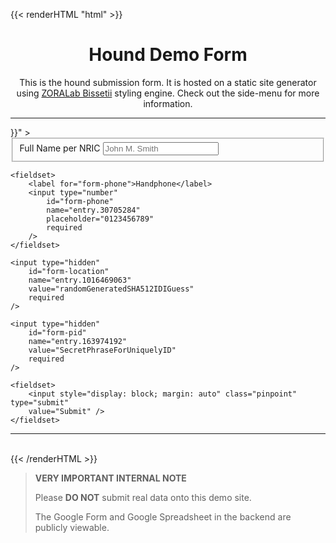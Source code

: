 <!--
+++
date = "2020-05-13T14:25:19+08:00"
title = "Hound Form (Demo)"
description = """
This is a demonstration for ZORALab Hound software to let users to submit
self-tracking information to Google Forms.
"""
keywords = [""]
authors = ["ZORALab Team"]
draft = false
type = ""
layout = "single"
# thumbnailURL = "#"

[menu.main]
parent = ""
# name = ""
weight = 1
+++
-->
{{< renderHTML "html" >}}
<h1 align="center">Hound Demo Form</h1>
<p style="text-align: center">
This is the hound submission form. It is hosted on a static site generator
using <a href="https://zoralab.gitlab.io/bissetii/en-us/">ZORALab Bissetii</a>
styling engine. Check out the side-menu for more information.
</p>

<hr />

<form	id="hound-input-form"
	onsubmit="return SubmitHound(event);"
	method="POST"
	target="hound-iframe"
	action="https://docs.google.com/forms/d/e/1FAIpQLSdIZJcxSr4IabqjdE9Wq23JNMxwfCvrx6ToqRAfCTKBNUNWNw/formResponse"
	data-redirect="{{< absLangLink "pages/done" >}}"
>
	<fieldset>
		<label for="form-fullname">Full Name per NRIC</label>
		<input type="text"
			id="form-fullname"
			name="entry.1123956260"
			placeholder="John M. Smith"
			required
		/>
	</fieldset>

	<fieldset>
		<label for="form-phone">Handphone</label>
		<input type="number"
			id="form-phone"
			name="entry.30705284"
			placeholder="0123456789"
			required
		/>
	</fieldset>

	<input type="hidden"
		id="form-location"
		name="entry.1016469063"
		value="randomGeneratedSHA512IDIGuess"
		required
	/>

	<input type="hidden"
		id="form-pid"
		name="entry.163974192"
		value="SecretPhraseForUniquelyID"
		required
	/>

	<fieldset>
		<input style="display: block; margin: auto" class="pinpoint" type="submit"
		value="Submit" />
	</fieldset>
</form>

<hr />
<br />
{{< /renderHTML >}}

> **VERY IMPORTANT INTERNAL NOTE**
>
> Please **DO NOT** submit real data onto this demo site.
>
> The Google Form and Google Spreadsheet in the backend are publicly viewable.
